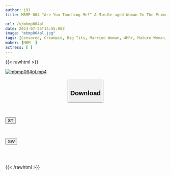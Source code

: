 ```yaml
---
author: j91
title: MBMP-064 "Are You Touching Me?" A Middle-aged Woman In The Prime Of Her Life Is Groped On The Train And Tries To Hold Back From Making Noise So That The Man Doesn't Realize How Much She's Feeling, But She's So Sexually Frustrated That She's At The Mercy Of The Man... 8 People, 4 Hours (2)

url: /v/mbmp064pl
date: 2024-07-25T14:55:00Z
image: "mbmp064pl.jpg"
tags: [Censored, Creampie, Big Tits, Married Woman, 4HR+, Mature Woman, Acme · Orgasm	]
maker: [MBM  ]
actress: [ ]
---
```



{{< rawhtml >}}

<div class="video" data-videoid="9OJr1G4144CZ1k">
    <a href="javascript:;">
        <img src="/v/mbmp064pl/mbmp064pl.jpg" width="WIDTH" height="HEIGHT" alt="mbmp064pl.mp4" loading="lazy">
    </a>
</div>

<script type="text/javascript" src="https://j91.asia/asset/on-demand-st.js"></script>

<br>
  <link rel="stylesheet" href="https://j91.asia/asset/bs5.css">
  
  <center>
  <button class="btn btn-primary" type="button" data-bs-toggle="collapse" data-bs-target=".multi-collapse" aria-expanded="false" aria-controls="multiCollapseExample1 multiCollapseExample2"><h2>Download</h2></button></center>
</p>
<div class="row">
  <div class="col">
    <div class="collapse multi-collapse" id="multiCollapseExample1">
      <div class="card card-body">
	      	      <br>
<div class="buttons">  
<p><a href="/v/mbmp064pl/st.html" target="_blank"><button class="btn-hover color-3"><i class="fa fa-download"></i> ST</button></a></p></div>
    </div>
  </div>
</div>
  <div class="col">
    <div class="collapse multi-collapse" id="multiCollapseExample2">
      <div class="card card-body">
	      <br>
<div class="buttons">
<p><a href="/v/mbmp064pl/sw.html" target="_blank"><button class="btn-hover color-2"><i class="fa fa-download"></i> SW</button></a></p></div>
<br><br>
      </div>
    </div>
  </div>
</div>

{{< /rawhtml >}}